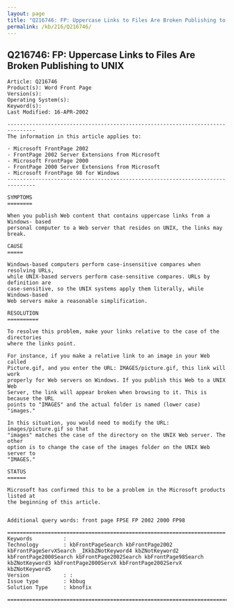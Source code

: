 ```yaml
---
layout: page
title: "Q216746: FP: Uppercase Links to Files Are Broken Publishing to UNIX"
permalink: /kb/216/Q216746/
---
```


## Q216746: FP: Uppercase Links to Files Are Broken Publishing to UNIX

	Article: Q216746
	Product(s): Word Front Page
	Version(s): 
	Operating System(s): 
	Keyword(s): 
	Last Modified: 16-APR-2002
	
	-------------------------------------------------------------------------------
	The information in this article applies to:
	
	- Microsoft FrontPage 2002 
	- FrontPage 2002 Server Extensions from Microsoft 
	- Microsoft FrontPage 2000 
	- FrontPage 2000 Server Extensions from Microsoft 
	- Microsoft FrontPage 98 for Windows 
	-------------------------------------------------------------------------------
	
	SYMPTOMS
	========
	
	When you publish Web content that contains uppercase links from a Windows- based
	personal computer to a Web server that resides on UNIX, the links may break.
	
	CAUSE
	=====
	
	Windows-based computers perform case-insensitive compares when resolving URLs,
	while UNIX-based servers perform case-sensitive compares. URLs by definition are
	case-sensitive, so the UNIX systems apply them literally, while Windows-based
	Web servers make a reasonable simplification.
	
	RESOLUTION
	==========
	
	To resolve this problem, make your links relative to the case of the directories
	where the links point.
	
	For instance, if you make a relative link to an image in your Web called
	Picture.gif, and you enter the URL: IMAGES/picture.gif, this link will work
	properly for Web servers on Windows. If you publish this Web to a UNIX Web
	Server, the link will appear broken when browsing to it. This is because the URL
	points to "IMAGES" and the actual folder is named (lower case) "images."
	
	In this situation, you would need to modify the URL: images/picture.gif so that
	"images" matches the case of the directory on the UNIX Web server. The other
	option is to change the case of the images folder on the UNIX Web server to
	"IMAGES."
	
	STATUS
	======
	
	Microsoft has confirmed this to be a problem in the Microsoft products listed at
	the beginning of this article.
	
	
	Additional query words: front page FPSE FP 2002 2000 FP98
	
	======================================================================
	Keywords          :  
	Technology        : kbFrontPageSearch kbFrontPage2002 kbFrontPageServXSearch _IKkbZNotKeyword4 kbZNotKeyword2 kbFrontPage2000Search kbFrontPage2002Search kbFrontPage98Search kbZNotKeyword3 kbFrontPage2000ServX kbFrontPage2002ServX kbZNotKeyword5
	Version           : :
	Issue type        : kbbug
	Solution Type     : kbnofix
	
	=============================================================================
	
